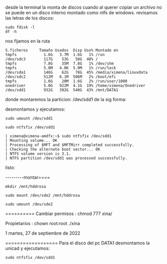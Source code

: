 desde la terminal la monta de discos
cuando al querer copiar un archivo no se puede en un disco interno montado como ntfs de windows.
revisamos las letras de los discos:

	sudo fdisk -l
	df -h

nos fijamos en la ruta
```
S.ficheros     Tamaño Usados  Disp Uso% Montado en
tmpfs            1.6G   3.7M  1.6G   1% /run
/dev/sdc3        117G    53G   58G  48% /
tmpfs            7.8G    35M  7.8G   1% /dev/shm
tmpfs            5.0M   4.0K  5.0M   1% /run/lock
/dev/sda1        146G    62G   78G  45% /media/ximena/linuxdata
/dev/sdc2        512M   6.1M  506M   2% /boot/efi
tmpfs            1.6G    20M  1.6G   2% /run/user/1000
onedriver        5.0G   922M  4.1G  19% /home/ximena/Onedriver
/dev/sdd1        932G   392G  540G  43% /mnt/DATA1
```


donde montaremos la particion:  /dev/sdd1 
de la sig forma: 

desmontamos y ejecutamos: 

	sudo umount /dev/sdd1
	
	sudo ntfsfix /dev/sdd1

```
| ximena@ximena-amdfx:~$ sudo ntfsfix /dev/sdd1
| Mounting volume... OK
| Processing of $MFT and $MFTMirr completed successfully.
| Checking the alternate boot sector... OK
| NTFS volume version is 3.1.
| NTFS partition /dev/sdd1 was processed successfully.
```

listo: 

---------montar====

	mkdir /mnt/hddrosa

	sudo mount /dev/sde2 /mnt/hddrosa

	sudo umount /dev/sde2

==========
Cambiar permisos :
	chmod 777 xina/

Propietarios :
	chown root:root ./xina

1
martes, 27 de septiembre de 2022

==================
Para el disco del pc DATA1 desmontamos la unicad y ejecutamos:

	sudo ntfsfix /dev/sdd1 
